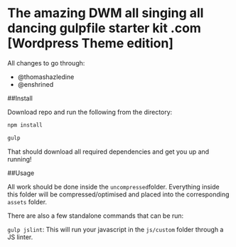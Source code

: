 # The amazing DWM all singing all dancing gulpfile starter kit .com [Wordpress Theme edition]

All changes to go through:

* @thomashazledine
* @enshrined

##Install

Download repo and run the following from the directory:

```js
npm install

gulp
```

That should download all required dependencies and get you up and running!

##Usage

All work should be done inside the `uncompressed`folder. Everything inside this folder will be compressed/optimised and placed into the corresponding `assets` folder.

There are also a few standalone commands that can be run:

`gulp jslint`: This will run your javascript in the `js/custom` folder through a JS linter.